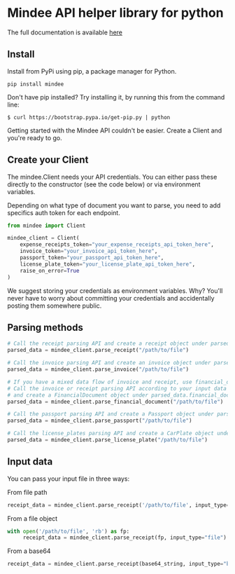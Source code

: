 # Mindee API helper library for python

The full documentation is available [here](https://mindee.com/documentation/get-started/setup-your-account)

## Install

Install from PyPi using pip, a package manager for Python.

```shell script
pip install mindee
```
 
Don't have pip installed? Try installing it, by running this from the command line:

```shell script
$ curl https://bootstrap.pypa.io/get-pip.py | python
```

Getting started with the Mindee API couldn't be easier. Create a Client and you're ready to go.


## Create your Client

The mindee.Client needs your API credentials. You can either pass these directly to the constructor (see the code below) or via environment variables.

 

Depending on what type of document you want to parse, you need to add specifics auth token for each endpoint.

```python
from mindee import Client

mindee_client = Client(
    expense_receipts_token="your_expense_receipts_api_token_here",
    invoice_token="your_invoice_api_token_here",
    passport_token="your_passport_api_token_here",
    license_plate_token="your_license_plate_api_token_here",
    raise_on_error=True
)
```

We suggest storing your credentials as environment variables. Why? You'll never have to worry about committing your credentials and accidentally posting them somewhere public.


## Parsing methods

```python
# Call the receipt parsing API and create a receipt object under parsed_data.receipt
parsed_data = mindee_client.parse_receipt("/path/to/file")

# Call the invoice parsing API and create an invoice object under parsed_data.invoice
parsed_data = mindee_client.parse_invoice("/path/to/file")

# If you have a mixed data flow of invoice and receipt, use financial_document class
# Call the invoice or receipt parsing API according to your input data type
# and create a FinancialDocument object under parsed_data.financial_document
parsed_data = mindee_client.parse_financial_document("/path/to/file")

# Call the passport parsing API and create a Passport object under parsed_data.passport
parsed_data = mindee_client.parse_passport("/path/to/file")

# Call the license_plates parsing API and create a CarPlate object under parsed_data.license_plate
parsed_data = mindee_client.parse_license_plate("/path/to/file")
```

## Input data

You can pass your input file in three ways:

 
From file path
```python
receipt_data = mindee_client.parse_receipt('/path/to/file', input_type="path")
``` 

From a file object
```python
with open('/path/to/file', 'rb') as fp:
     receipt_data = mindee_client.parse_receipt(fp, input_type="file")
```

From a base64
```python
receipt_data = mindee_client.parse_receipt(base64_string, input_type="base64")
```
 
